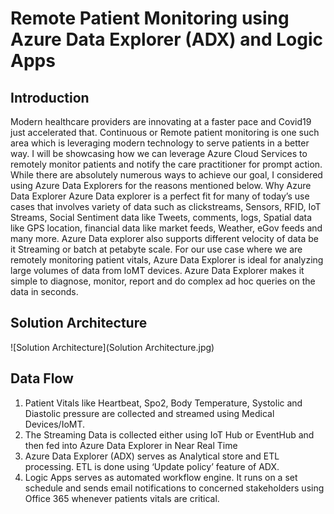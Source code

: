# Remote Patient Monitoring using Azure Data Explorer (ADX) and Logic Apps
## Introduction
Modern healthcare providers are innovating at a faster pace and Covid19 just accelerated that. Continuous or Remote patient monitoring is one such area which is leveraging modern technology to serve patients in a better way. I will be showcasing how we can leverage Azure Cloud Services to remotely monitor patients and notify the care practitioner for prompt action. While there are absolutely numerous ways to achieve our goal, I considered using Azure Data Explorers for the reasons mentioned below.
Why Azure Data Explorer
Azure Data explorer is a perfect fit for many of today’s use cases that involves variety of data such as clickstreams, Sensors, RFID, IoT Streams, Social Sentiment data like Tweets, comments, logs, Spatial data like GPS location, financial data like market feeds, Weather, eGov feeds and many more. Azure Data explorer also supports different velocity of data be it Streaming or batch at petabyte scale.
For our use case where we are remotely monitoring patient vitals, Azure Data Explorer is ideal for analyzing large volumes of data from IoMT devices. Azure Data Explorer makes it simple to diagnose, monitor, report and do complex ad hoc queries on the data in seconds.

## Solution Architecture

![Solution Architecture](Solution Architecture.jpg)

## Data Flow
1.	Patient Vitals like Heartbeat, Spo2, Body Temperature, Systolic and Diastolic pressure are collected and streamed using Medical Devices/IoMT. 
2.	 The Streaming Data is collected either using IoT Hub or EventHub and then fed into Azure Data Explorer in Near Real Time
3.	Azure Data Explorer (ADX) serves as Analytical store and ETL processing. ETL is done using ‘Update policy’ feature of ADX. 
4.	Logic Apps serves as automated workflow engine. It runs on a set schedule and sends email notifications to concerned stakeholders using Office 365 whenever patients vitals are critical.
